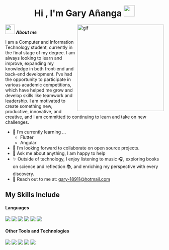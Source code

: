 <h1 align="center"><b>Hi , I'm Gary Añanga </b><img src="https://media.giphy.com/media/hvRJCLFzcasrR4ia7z/giphy.gif" width="35"></h1>
<!--  -->

<img align="right" width=275px alt="gif" src="https://i.gifer.com/XZ5V.gif" />

<img src="https://media.giphy.com/media/ObNTw8Uzwy6KQ/giphy.gif" width="30px">&nbsp;***About me***

I am a Computer and Information Technology student, currently in the final stage of my degree. I am always looking to learn and improve, expanding my knowledge in both front-end and back-end development. I’ve had the opportunity to participate in various academic competitions, which have helped me grow and develop skills like teamwork and leadership. I am motivated to create something new, productive, innovative, and creative, and I am committed to continuing to learn and take on new challenges.
- 🚀 I’m currently learning ...
  - Flutter
  - Angular
- 🤝 I’m looking forward to collaborate on open source projects.
- 💬 Ask me about anything, I am happy to help<br>
- ✨ Outside of technology, I enjoy listening to music 🎧, exploring books on science and reflection 📚, and enriching my perspective with every discovery.
- 📨 Reach out to me at: <a href="gary-18911@hotmail.com">gary-18911@hotmail.com</a>

## My Skills Include

<h4> Languages </h4>
<span> 
  <img src="https://img.shields.io/badge/HTML5-E34F26?style=for-the-badge&logo=html5&logoColor=white">
  <img src="https://img.shields.io/badge/CSS3-1572B6?style=for-the-badge&logo=css3&logoColor=white">
  <img src="https://img.shields.io/badge/JavaScript-F7DF1E?style=for-the-badge&logo=javascript&logoColor=black">
  <img src="https://img.shields.io/badge/Java-ED8B00?style=for-the-badge&logo=java&logoColor=white">
  <img src="https://img.shields.io/badge/c%23-%23239120.svg?style=for-the-badge&logo=csharp&logoColor=white">
  <img src="https://img.shields.io/badge/kotlin-%237F52FF.svg?style=for-the-badge&logo=kotlin&logoColor=white">
 


</span>


<h4> Other Tools and Technologies </h4>
<span>
  <img src="https://img.shields.io/badge/Git-F05032?style=for-the-badge&logo=git&logoColor=white">
  <img src="https://img.shields.io/badge/Microsoft%20SQL%20Server-CC2927?style=for-the-badge&logo=microsoft%20sql%20server&logoColor=white">
  <img src="https://img.shields.io/badge/MySQL-00000F?style=for-the-badge&logo=mysql&logoColor=white">
  <img src="https://img.shields.io/badge/MongoDB-%234ea94b.svg?style=for-the-badge&logo=mongodb&logoColor=white">
  <img src="https://img.shields.io/badge/Postman-FF6C37?style=for-the-badge&logo=postman&logoColor=white">


</span>

</div>
